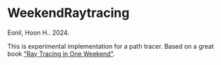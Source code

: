 WeekendRaytracing
=================
Eonil, Hoon H.. 2024.

This is experimental implementation for a path tracer.
Based on a great book ["Ray Tracing in One Weekend"](https://raytracing.github.io/books/RayTracingInOneWeekend.html).

